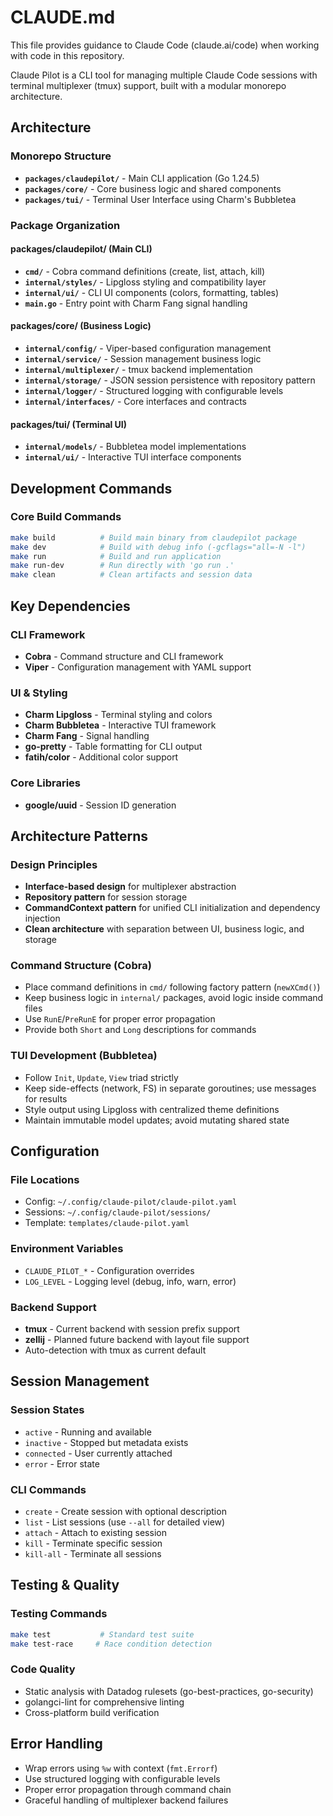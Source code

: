 # CLAUDE.md

This file provides guidance to Claude Code (claude.ai/code) when working with code in this repository.

Claude Pilot is a CLI tool for managing multiple Claude Code sessions with terminal multiplexer (tmux) support, built with a modular monorepo architecture.

## Architecture

### Monorepo Structure

- **`packages/claudepilot/`** - Main CLI application (Go 1.24.5)
- **`packages/core/`** - Core business logic and shared components
- **`packages/tui/`** - Terminal User Interface using Charm's Bubbletea

### Package Organization

#### packages/claudepilot/ (Main CLI)

- **`cmd/`** - Cobra command definitions (create, list, attach, kill)
- **`internal/styles/`** - Lipgloss styling and compatibility layer
- **`internal/ui/`** - CLI UI components (colors, formatting, tables)
- **`main.go`** - Entry point with Charm Fang signal handling

#### packages/core/ (Business Logic)

- **`internal/config/`** - Viper-based configuration management
- **`internal/service/`** - Session management business logic
- **`internal/multiplexer/`** - tmux backend implementation
- **`internal/storage/`** - JSON session persistence with repository pattern
- **`internal/logger/`** - Structured logging with configurable levels
- **`internal/interfaces/`** - Core interfaces and contracts

#### packages/tui/ (Terminal UI)

- **`internal/models/`** - Bubbletea model implementations
- **`internal/ui/`** - Interactive TUI interface components

## Development Commands

### Core Build Commands

```bash
make build          # Build main binary from claudepilot package
make dev            # Build with debug info (-gcflags="all=-N -l")
make run            # Build and run application
make run-dev        # Run directly with 'go run .'
make clean          # Clean artifacts and session data
```

## Key Dependencies

### CLI Framework

- **Cobra** - Command structure and CLI framework
- **Viper** - Configuration management with YAML support

### UI & Styling

- **Charm Lipgloss** - Terminal styling and colors
- **Charm Bubbletea** - Interactive TUI framework
- **Charm Fang** - Signal handling
- **go-pretty** - Table formatting for CLI output
- **fatih/color** - Additional color support

### Core Libraries

- **google/uuid** - Session ID generation

## Architecture Patterns

### Design Principles

- **Interface-based design** for multiplexer abstraction
- **Repository pattern** for session storage
- **CommandContext pattern** for unified CLI initialization and dependency injection
- **Clean architecture** with separation between UI, business logic, and storage

### Command Structure (Cobra)

- Place command definitions in `cmd/` following factory pattern (`newXCmd()`)
- Keep business logic in `internal/` packages, avoid logic inside command files
- Use `RunE`/`PreRunE` for proper error propagation
- Provide both `Short` and `Long` descriptions for commands

### TUI Development (Bubbletea)

- Follow `Init`, `Update`, `View` triad strictly
- Keep side-effects (network, FS) in separate goroutines; use messages for results
- Style output using Lipgloss with centralized theme definitions
- Maintain immutable model updates; avoid mutating shared state

## Configuration

### File Locations

- Config: `~/.config/claude-pilot/claude-pilot.yaml`
- Sessions: `~/.config/claude-pilot/sessions/`
- Template: `templates/claude-pilot.yaml`

### Environment Variables

- `CLAUDE_PILOT_*` - Configuration overrides
- `LOG_LEVEL` - Logging level (debug, info, warn, error)

### Backend Support

- **tmux** - Current backend with session prefix support
- **zellij** - Planned future backend with layout file support
- Auto-detection with tmux as current default

## Session Management

### Session States

- `active` - Running and available
- `inactive` - Stopped but metadata exists
- `connected` - User currently attached
- `error` - Error state

### CLI Commands

- `create` - Create session with optional description
- `list` - List sessions (use `--all` for detailed view)
- `attach` - Attach to existing session
- `kill` - Terminate specific session
- `kill-all` - Terminate all sessions

## Testing & Quality

### Testing Commands

```bash
make test           # Standard test suite
make test-race     # Race condition detection
```

### Code Quality

- Static analysis with Datadog rulesets (go-best-practices, go-security)
- golangci-lint for comprehensive linting
- Cross-platform build verification

## Error Handling

- Wrap errors using `%w` with context (`fmt.Errorf`)
- Use structured logging with configurable levels
- Proper error propagation through command chain
- Graceful handling of multiplexer backend failures
